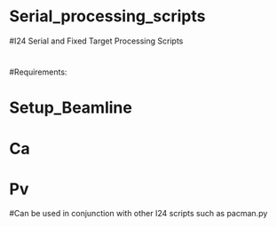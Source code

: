 # Serial_processing_scripts
#I24 Serial and Fixed Target Processing Scripts
#
#Requirements:
#   Setup_Beamline
#   Ca
#   Pv

#Can be used in conjunction with other I24 scripts such as pacman.py
